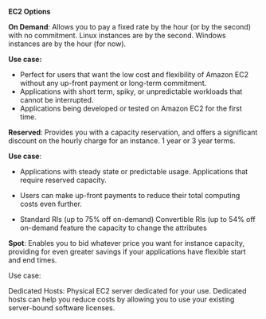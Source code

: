 **EC2 Options**

**On Demand**: Allows you to pay a fixed rate by the hour (or by the second) with no commitment. Linux instances are by the second. Windows instances are by the hour (for now).

**Use case:** 

 - Perfect for users that want the low cost and flexibility of Amazon
   EC2 without any up-front payment or long-term commitment.
 - Applications with short term, spiky, or unpredictable workloads that
   cannot be interrupted.
 - Applications being developed or tested on Amazon EC2 for the first
   time.



**Reserved**: Provides you with a capacity reservation, and offers a significant discount on the hourly charge for an instance. 1 year or 3 year terms.

**Use case**: 

 - Applications with steady state or predictable usage. Applications
   that require reserved capacity.

 - Users can make up-front payments to reduce their total computing
   costs even further.

 - Standard RIs (up to 75% off on-demand) Convertible RIs (up to 54% off
   on-demand feature the capacity to change the attributes

 

**Spot**: Enables you to bid whatever price you want for instance capacity, providing for even greater savings if your applications have flexible start and end times.

Use case:

Dedicated Hosts: Physical EC2 server dedicated for your use. Dedicated hosts can help you reduce costs by allowing you to use your existing server-bound software licenses.



<!--stackedit_data:
eyJoaXN0b3J5IjpbMTQyMzQ1NjAwMl19
-->